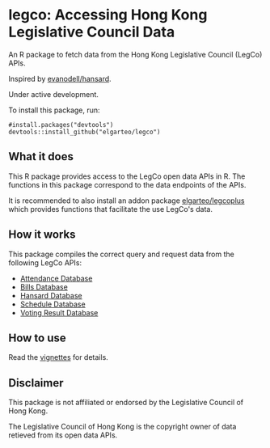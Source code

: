# legco: Accessing Hong Kong Legislative Council Data
An R package to fetch data from the Hong Kong Legislative Council (LegCo) APIs. 

Inspired by [evanodell/hansard](https://github.com/evanodell/hansard).

Under active development.

To install this package, run:
```
#install.packages("devtools")
devtools::install_github("elgarteo/legco")
```

## What it does
This R package provides access to the LegCo open data APIs in R. The functions in this package 
correspond to the data endpoints of the APIs.

It is recommended to also install an addon package [elgarteo/legcoplus](https://github.com/elgarteo/legcoplus)
which provides functions that facilitate the use LegCo's data.

## How it works
This package compiles the correct query and request data from the following LegCo APIs:
* [Attendance Database](https://www.legco.gov.hk/odata/english/attendance-db.html)
* [Bills Database](https://www.legco.gov.hk/odata/english/billsdb.html)
* [Hansard Database](https://www.legco.gov.hk/odata/english/hansard-db.html)
* [Schedule Database](https://www.legco.gov.hk/odata/english/schedule-db.html)
* [Voting Result Database](https://www.legco.gov.hk/odata/english/vrdb.html)

## How to use
Read the [vignettes](https://elgarteo.github.io/legco/) for details.

## Disclaimer
This package is not affiliated or endorsed by the Legislative Council of Hong Kong. 

The Legislative Council of Hong Kong is the copyright owner of data retieved from its open data APIs.
